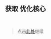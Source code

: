 ## 获取 优化核心

<br />

> 点击[此处](https://github.com/SIRT43/Optimization-Core/releases/download/1.17.1-fabric/Optimization-Core-1.17.1-fabric-v1.1.0.zip)继续